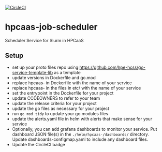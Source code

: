 [![CircleCI](https://circleci.com/gh/hpe-hcss/hpcaas-.svg?style=svg&circle-token=57443e33f23ffee050a58c36eb159664e512ba63)](https://app.circleci.com/settings/project/github/hpe-hcss/hpcaas-broker)

# hpcaas-job-scheduler
Scheduler Service for Slurm in HPCaaS

## Setup
* set up your proto files repo using https://github.com/hpe-hcss/go-service-template-lib as a template
* update versions in Dockerfile and go.mod
* replace hpcaas- in Dockerfile with the name of your service
* replace hpcaas- in the files in etc/ with the name of your service
* set the entrypoint in the Dockerfile for your project
* update CODEOWNERS to refer to your team
* update the release criteria for your project
* update the go files as necessary for your project
* run `go mod tidy` to update your go modules files
* update the alerts.yaml file in helm with alerts that make sense for your service
* Optionally, you can add grafana dashboards to monitor your service. Put dashboard JSON file(s) in the `./helm/hpcaas-/dashboards/` directory. Update dashboards-configmap.yaml to include any dashboard files.
* Update the CircleCI badge
